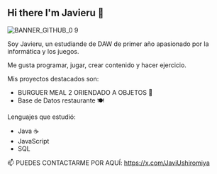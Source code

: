 ## Hi there I'm Javieru 👋

![BANNER_GITHUB_0 9](https://github.com/user-attachments/assets/df7afba1-62a5-431e-a9a3-6bd0716004ee)

Soy Javieru, un estudiande de DAW de primer año apasionado por la informática y los juegos.

Me gusta programar, jugar, crear contenido y hacer ejercicio.

Mis proyectos destacados son:
- BURGUER MEAL 2 ORIENDADO A OBJETOS 🍔
- Base de Datos restaurante 🍽

Lenguajes que estudió:
- Java ☕
- JavaScript
- SQL

📫 PUEDES CONTACTARME POR AQUÍ:
https://x.com/JaviUshiromiya
